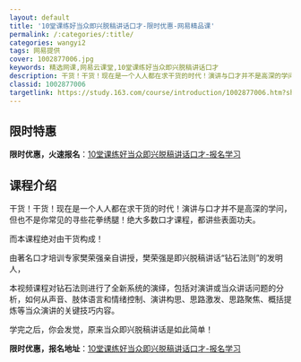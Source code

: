 ```yaml
---
layout: default
title: '10堂课练好当众即兴脱稿讲话口才-限时优惠-网易精品课'
permalink: /:categories/:title/
categories: wangyi2
tags: 网易提供
cover: 1002877006.jpg
keywords: 精选网课,网易云课堂,10堂课练好当众即兴脱稿讲话口才
description: 干货！干货！现在是一个人人都在求干货的时代！演讲与口才并不是高深的学问，但也不是你常见的寻些花拳绣腿！绝大多数口才课程，
classid: 1002877006
targetlink: https://study.163.com/course/introduction/1002877006.htm?share=1&shareId=1025206652&utm_campaign=share&utm_medium=iphoneShare&utm_source=&utm_u=1025206652
---
```


## 限时特惠

**限时优惠，火速报名**：[10堂课练好当众即兴脱稿讲话口才-报名学习](https://study.163.com/course/introduction/1002877006.htm?share=1&shareId=1025206652&utm_campaign=share&utm_medium=iphoneShare&utm_source=&utm_u=1025206652)

## 课程介绍

干货！干货！现在是一个人人都在求干货的时代！演讲与口才并不是高深的学问，但也不是你常见的寻些花拳绣腿！绝大多数口才课程，都讲些表面功夫。

而本课程绝对由干货构成！

由著名口才培训专家樊荣强亲自讲授，樊荣强是即兴脱稿讲话“钻石法则”的发明人，

本视频课程对钻石法则进行了全新系统的演绎，包括对演讲或当众讲话问题的分析，如何从声音、肢体语言和情绪控制、演讲构思、思路激发、思路聚焦、概括提炼等当众演讲的关键技巧内容。

学完之后，你会发觉，原来当众即兴脱稿讲话是如此简单！

**限时优惠，报名地址**：[10堂课练好当众即兴脱稿讲话口才-报名学习](https://study.163.com/course/introduction/1002877006.htm?share=1&shareId=1025206652&utm_campaign=share&utm_medium=iphoneShare&utm_source=&utm_u=1025206652)

